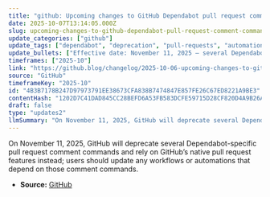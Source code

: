 ```yaml
---
title: "github: Upcoming changes to GitHub Dependabot pull request comment commands"
date: 2025-10-07T13:14:05.000Z
slug: upcoming-changes-to-github-dependabot-pull-request-comment-commands
update_categories: ["github"]
update_tags: ["dependabot", "deprecation", "pull-requests", "automation", "github", "changelog", "2025-11-11"]
update_bullets: ["Effective date: November 11, 2025 — several Dependabot-specific PR comment commands will be deprecated.", "Reason: GitHub is consolidating functionality to use native pull request features to reduce confusion and overlap.", "Impact: Comment-based commands used to control Dependabot PRs may stop working; automated workflows, bots, or documentation that rely on them need review.", "Recommended actions: inventory repos for Dependabot comment-commands, migrate logic to native GitHub PR features or supported APIs/CLI, update scripts and docs, and test changes before the deprecation date.", "Reference: announcement posted on the GitHub Blog changelog (see provided URL) for details and any migration guidance."]
timeframes: ["2025-10"]
link: "https://github.blog/changelog/2025-10-06-upcoming-changes-to-github-dependabot-pull-request-comment-commands"
source: "GitHub"
timeframeKey: "2025-10"
id: "4B3B7178B247D97973791EE38673CFA838B7474847E857FE26C67ED8221A9BE3"
contentHash: "1202D7C41DAD845CC28BEFD6A53FB583DCFE59715D28CF820D4A9B26A71B14DE"
draft: false
type: "updates2"
llmSummary: "On November 11, 2025, GitHub will deprecate several Dependabot-specific pull request comment commands and rely on GitHub’s native pull request features instead; users should update any workflows or automations that depend on those comment commands."
---
```


On November 11, 2025, GitHub will deprecate several Dependabot-specific pull request comment commands and rely on GitHub’s native pull request features instead; users should update any workflows or automations that depend on those comment commands.

- **Source:** [GitHub](https://github.blog/changelog/2025-10-06-upcoming-changes-to-github-dependabot-pull-request-comment-commands)
